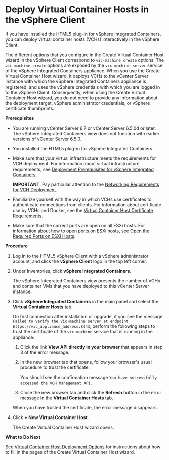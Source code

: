 # Deploy Virtual Container Hosts in the vSphere Client #

If you have installed the HTML5 plug-in for vSphere Integrated Containers, you can deploy virtual container hosts (VCHs) interactively in the vSphere Client.

The different options that you configure in the Create Virtual Container Host wizard in the vSphere Client correspond to `vic-machine create` options. The `vic-machine create` options are exposed by the `vic-machine-server` service of the vSphere Integrated Containers appliance. When you use the Create Virtual Container Host wizard, it deploys VCHs to the vCenter Server instance with which the vSphere Integrated Containers appliance is registered, and uses the vSphere credentials with which you are logged in to the vSphere Client. Consequently, when using the Create Virtual Container Host wizard, you do not need to provide any information about the deployment target, vSphere administrator credentials, or vSphere certificate thumbprints.

**Prerequisites**

- You are running vCenter Server 6.7 or vCenter Server 6.5.0d or later. The vSphere Integrated Containers view does not function with earlier versions of vCenter Server 6.5.0.
- You installed the HTML5 plug-in for vSphere Integrated Containers.
- Make sure that your virtual infrastructure meets the requirements for VCH deployment. For information about virtual infrastructure requirements, see [Deployment Prerequisites for vSphere Integrated Containers](vic_installation_prereqs.md). 

    **IMPORTANT**: Pay particular attention to the [Networking Requirements for VCH Deployment](network_reqs.md#vchnetworkreqs).
- Familiarize yourself with the way in which VCHs use certificates to authenticate connections from clients. For information about certificate use by VCHs and Docker, see the [Virtual Container Host Certificate Requirements](vch_cert_reqs.md).
- Make sure that the correct ports are open on all ESXi hosts. For information about how to open ports on ESXi hosts, see [Open the Required Ports on ESXi Hosts](open_ports_on_hosts.md).

**Procedure**

1. Log in to the HTML5 vSphere Client with a vSphere administrator account, and click the **vSphere Client** logo in the top left corner.
2. Under Inventories, click **vSphere Integrated Containers**.

    The vSphere Integrated Containers view presents the number of VCHs and container VMs that you have deployed to this vCenter Server instance.

3. Click **vSphere Integrated Containers** in the main panel and select the **Virtual Container Hosts** tab. 

    On first connection after installation or upgrade, if you see the message <code>Failed to verify the vic-machine server at endpoint https://vic_appliance_address:8443</code>, perform the following steps to trust the certificate of the `vic-machine` service that is running in the appliance: 

    1. Click the link **View API directly in your browser** that appears in step 3 of the error message.  
    2. In the new browser tab that opens, follow your browser's usual procedure to trust the certificate. 
    
        You should see the confirmation message `You have successfully accessed the VCH Management API`.

    3. Close the new browser tab and click the **Refresh** button in the error message in the **Virtual Container Hosts** tab.
    
    When you have trusted the certificate, the error message disappears.

4. Click **+ New Virtual Container Host**.

    The Create Virtual Container Host wizard opens.

**What to Do Next**

See [Virtual Container Host Deployment Options](vch_deployment_options.md) for instructions about how to fill in the pages of the Create Virtual Container Host wizard.